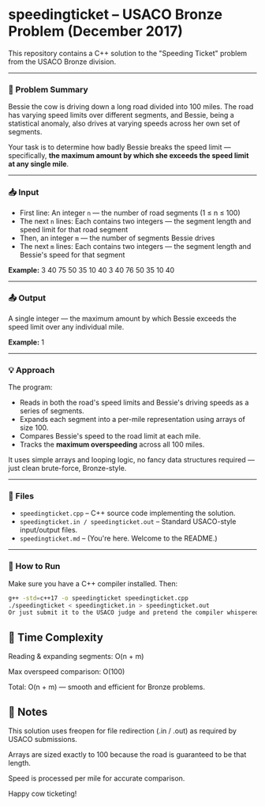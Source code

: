 # speedingticket – USACO Bronze Problem (December 2017)

This repository contains a C++ solution to the "Speeding Ticket" problem from the USACO Bronze division.

---

### 🐄 Problem Summary

Bessie the cow is driving down a long road divided into 100 miles. The road has varying speed limits over different segments, and Bessie, being a statistical anomaly, also drives at varying speeds across her own set of segments.

Your task is to determine how badly Bessie breaks the speed limit — specifically, **the maximum amount by which she exceeds the speed limit at any single mile**.

---

### 📥 Input

- First line: An integer `n` — the number of road segments (1 ≤ n ≤ 100)
- The next `n` lines: Each contains two integers — the segment length and speed limit for that road segment
- Then, an integer `m` — the number of segments Bessie drives
- The next `m` lines: Each contains two integers — the segment length and Bessie's speed for that segment

**Example:**
3
40 75
50 35
10 40
3
40 76
50 35
10 40

---

### 📤 Output

A single integer — the maximum amount by which Bessie exceeds the speed limit over any individual mile.

**Example:**
1

---

### 💡 Approach

The program:

- Reads in both the road's speed limits and Bessie's driving speeds as a series of segments.
- Expands each segment into a per-mile representation using arrays of size 100.
- Compares Bessie's speed to the road limit at each mile.
- Tracks the **maximum overspeeding** across all 100 miles.

It uses simple arrays and looping logic, no fancy data structures required — just clean brute-force, Bronze-style.

---

### 📁 Files

- `speedingticket.cpp` – C++ source code implementing the solution.
- `speedingticket.in / speedingticket.out` – Standard USACO-style input/output files.
- `speedingticket.md` – (You're here. Welcome to the README.)

---

### 🚀 How to Run

Make sure you have a C++ compiler installed. Then:

```bash
g++ -std=c++17 -o speedingticket speedingticket.cpp
./speedingticket < speedingticket.in > speedingticket.out
Or just submit it to the USACO judge and pretend the compiler whispered you the answer.
```
## 🧠 Time Complexity
Reading & expanding segments: O(n + m)

Max overspeed comparison: O(100)

Total: O(n + m) — smooth and efficient for Bronze problems.

## 🫠 Notes
This solution uses freopen for file redirection (.in / .out) as required by USACO submissions.

Arrays are sized exactly to 100 because the road is guaranteed to be that length.

Speed is processed per mile for accurate comparison.

Happy cow ticketing!
